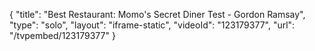 {
    "title": "Best Restaurant: Momo's Secret Diner Test - Gordon Ramsay",
    "type": "solo",
    "layout": "iframe-static",
    "videoId": "123179377",
    "url": "\/tvpembed\/123179377"
}